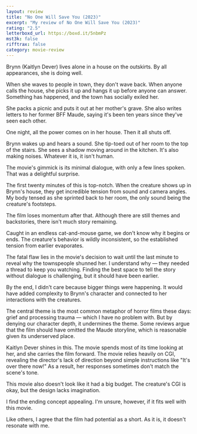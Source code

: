 ```yaml
---
layout: review
title: "No One Will Save You (2023)"
excerpt: "My review of No One Will Save You (2023)"
rating: "2.5"
letterboxd_url: https://boxd.it/5nbmPz
mst3k: false
rifftrax: false
category: movie-review
---
```


Brynn (Kaitlyn Dever) lives alone in a house on the outskirts. By all appearances, she is doing well.

When she waves to people in town, they don't wave back. When anyone calls the house, she picks it up and hangs it up before anyone can answer. Something has happened, and the town has socially exiled her.

She packs a picnic and puts it out at her mother's grave. She also writes letters to her former BFF Maude, saying it's been ten years since they've seen each other.

One night, all the power comes on in her house. Then it all shuts off.

Brynn wakes up and hears a sound. She tip-toed out of her room to the top of the stairs. She sees a shadow moving around in the kitchen. It's also making noises. Whatever it is, it isn't human.

The movie's gimmick is its minimal dialogue, with only a few lines spoken. That was a delightful surprise.

The first twenty minutes of this is top-notch. When the creature shows up in Brynn's house, they get incredible tension from sound and camera angles. My body tensed as she sprinted back to her room, the only sound being the creature's footsteps.

The film loses momentum after that. Although there are still themes and backstories, there isn't much story remaining.

Caught in an endless cat-and-mouse game, we don't know why it begins or ends. The creature's behavior is wildly inconsistent, so the established tension from earlier evaporates.

The fatal flaw lies in the movie's decision to wait until the last minute to reveal why the townspeople shunned her. I understand why — they needed a thread to keep you watching. Finding the best space to tell the story without dialogue is challenging, but it should have been earlier.

By the end, I didn't care because bigger things were happening. It would have added complexity to Brynn's character and connected to her interactions with the creatures.

The central theme is the most common metaphor of horror films these days: grief and processing trauma — which I have no problem with. But by denying our character depth, it undermines the theme. Some reviews argue that the film should have omitted the Maude storyline, which is reasonable given its underserved place.

Kaitlyn Dever shines in this. The movie spends most of its time looking at her, and she carries the film forward. The movie relies heavily on CGI, revealing the director's lack of direction beyond simple instructions like "It's over there now!" As a result, her responses sometimes don't match the scene's tone.

This movie also doesn't look like it had a big budget. The creature's CGI is okay, but the design lacks imagination.

I find the ending concept appealing. I'm unsure, however, if it fits well with this movie.

Like others, I agree that the film had potential as a short. As it is, it doesn't resonate with me.
